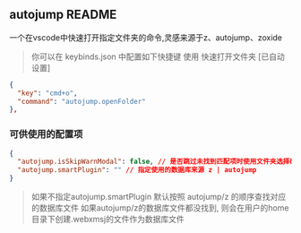 ## autojump README

一个在vscode中快速打开指定文件夹的命令,灵感来源于z、autojump、zoxide

> 你可以在 keybinds.json 中配置如下快捷键 使用 快速打开文件夹 [已自动设置]

```json
{
  "key": "cmd+o",
  "command": "autojump.openFolder"
},
```

### 可供使用的配置项

```json
{
  "autojump.isSkipWarnModal": false, // 是否跳过未找到匹配项时使用文件夹选择确认弹窗
  "autojump.smartPlugin": "" // 指定使用的数据库来源 z | autojump
}
```

> 如果不指定autojump.smartPlugin 默认按照 autojump/z 的顺序查找对应的数据库文件
> 如果autojump/z的数据库文件都没找到, 则会在用户的home目录下创建.webxmsj的文件作为数据库文件
